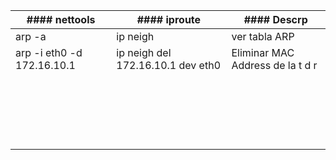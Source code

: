 | #### nettools  | #### iproute | #### Descrp |
| ------------- | ------------- |----------------|
| arp -a  | ip neigh  | ver tabla ARP
| arp -i eth0 -d 172.16.10.1  |  ip neigh del 172.16.10.1 dev eth0 |Eliminar MAC Address de la t d r|
|  |   |    |
|  |   | |
|   |  | |
|   |  | |
|  |  |
|  |   |    |
|  |   | |
|   |  | |
|   |  | |
|  |  |
|  |   |    |
|  |   | |
|   |  | |
|   |  | |
|  |  |
|  |   |    |
|  |   | |
|   |  | |
|   |  | |
|  |  |






